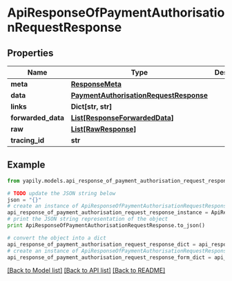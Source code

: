 # ApiResponseOfPaymentAuthorisationRequestResponse


## Properties

Name | Type | Description | Notes
------------ | ------------- | ------------- | -------------
**meta** | [**ResponseMeta**](ResponseMeta.md) |  | [optional] 
**data** | [**PaymentAuthorisationRequestResponse**](PaymentAuthorisationRequestResponse.md) |  | [optional] 
**links** | **Dict[str, str]** |  | [optional] 
**forwarded_data** | [**List[ResponseForwardedData]**](ResponseForwardedData.md) |  | [optional] 
**raw** | [**List[RawResponse]**](RawResponse.md) |  | [optional] 
**tracing_id** | **str** |  | [optional] 

## Example

```python
from yapily.models.api_response_of_payment_authorisation_request_response import ApiResponseOfPaymentAuthorisationRequestResponse

# TODO update the JSON string below
json = "{}"
# create an instance of ApiResponseOfPaymentAuthorisationRequestResponse from a JSON string
api_response_of_payment_authorisation_request_response_instance = ApiResponseOfPaymentAuthorisationRequestResponse.from_json(json)
# print the JSON string representation of the object
print ApiResponseOfPaymentAuthorisationRequestResponse.to_json()

# convert the object into a dict
api_response_of_payment_authorisation_request_response_dict = api_response_of_payment_authorisation_request_response_instance.to_dict()
# create an instance of ApiResponseOfPaymentAuthorisationRequestResponse from a dict
api_response_of_payment_authorisation_request_response_form_dict = api_response_of_payment_authorisation_request_response.from_dict(api_response_of_payment_authorisation_request_response_dict)
```
[[Back to Model list]](../README.md#documentation-for-models) [[Back to API list]](../README.md#documentation-for-api-endpoints) [[Back to README]](../README.md)


